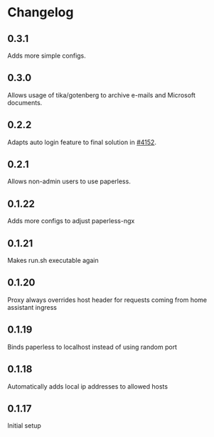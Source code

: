 # Changelog

## 0.3.1

Adds more simple configs.

## 0.3.0

Allows usage of tika/gotenberg to archive e-mails and Microsoft documents.

## 0.2.2

Adapts auto login feature to final solution in [#4152](https://github.com/home-assistant/supervisor/pull/4152).

## 0.2.1

Allows non-admin users to use paperless.

## 0.1.22

Adds more configs to adjust paperless-ngx

## 0.1.21

Makes run.sh executable again

## 0.1.20

Proxy always overrides host header for requests coming from home assistant ingress

## 0.1.19

Binds paperless to localhost instead of using random port

## 0.1.18

Automatically adds local ip addresses to allowed hosts

## 0.1.17

Initial setup